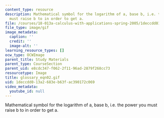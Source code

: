 ```yaml
---
content_type: resource
description: Mathematical symbol for the logarithm of a, base b, i.e. the power you
  must raise b to in order to get a.
file: /courses/18-013a-calculus-with-applications-spring-2005/1deccdd013a2683eb63fac390172c069_glossary_eqn02.gif
file_type: image/gif
image_metadata:
  caption: ''
  credit: ''
  image-alt: ''
learning_resource_types: []
ocw_type: OCWImage
parent_title: Study Materials
parent_type: CourseSection
parent_uid: e8cdc347-f062-2f11-96ad-2879f268cc73
resourcetype: Image
title: glossary_eqn02.gif
uid: 1deccdd0-13a2-683e-b63f-ac390172c069
video_metadata:
  youtube_id: null
---
```

Mathematical symbol for the logarithm of a, base b, i.e. the power you must raise b to in order to get a.

